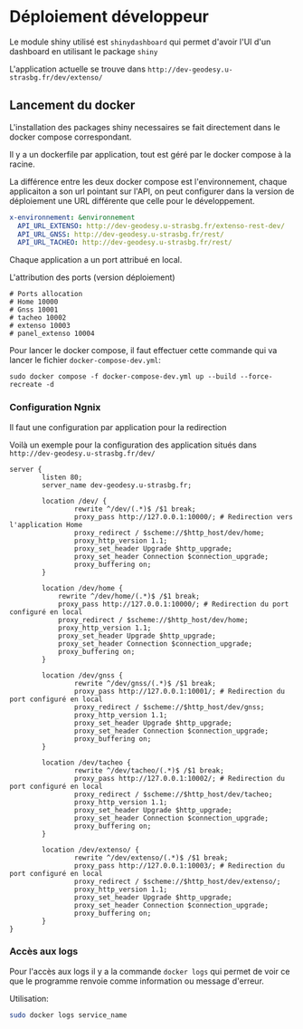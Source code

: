 # Déploiement développeur

Le module shiny utilisé est `shinydashboard` qui permet d'avoir l'UI d'un dashboard en utilisant le package `shiny`

L'application actuelle se trouve dans `http://dev-geodesy.u-strasbg.fr/dev/extenso/`

## Lancement du docker

L'installation des packages shiny necessaires se fait directement dans le docker compose correspondant.

Il y a un dockerfile par application, tout est géré par le docker compose à la racine.

La différence entre les deux docker compose est l'environnement, chaque applicaiton a son url pointant sur l'API, on peut configurer dans la version de déploiement une URL différente que celle pour le développement.

```yml
x-environnement: &environnement
  API_URL_EXTENSO: http://dev-geodesy.u-strasbg.fr/extenso-rest-dev/
  API_URL_GNSS: http://dev-geodesy.u-strasbg.fr/rest/
  API_URL_TACHEO: http://dev-geodesy.u-strasbg.fr/rest/
```

Chaque application a un port attribué en local.

L'attribution des ports (version déploiement)

```
# Ports allocation
# Home 10000
# Gnss 10001
# tacheo 10002
# extenso 10003
# panel_extenso 10004
```

Pour lancer le docker compose, il faut effectuer cette commande qui va lancer le fichier `docker-compose-dev.yml`:

```
sudo docker compose -f docker-compose-dev.yml up --build --force-recreate -d
```

### Configuration Ngnix

Il faut une configuration par application pour la redirection

Voilà un exemple pour la configuration des application situés dans `http://dev-geodesy.u-strasbg.fr/dev/`


```
server {
        listen 80;
        server_name dev-geodesy.u-strasbg.fr;

        location /dev/ {
                rewrite ^/dev/(.*)$ /$1 break;
                proxy_pass http://127.0.0.1:10000/; # Redirection vers l'application Home
                proxy_redirect / $scheme://$http_host/dev/home;
                proxy_http_version 1.1;
                proxy_set_header Upgrade $http_upgrade;
                proxy_set_header Connection $connection_upgrade;
                proxy_buffering on;
        }

        location /dev/home {
        	rewrite ^/dev/home/(.*)$ /$1 break;
        	proxy_pass http://127.0.0.1:10000/; # Redirection du port configuré en local
        	proxy_redirect / $scheme://$http_host/dev/home;
        	proxy_http_version 1.1;
        	proxy_set_header Upgrade $http_upgrade;
        	proxy_set_header Connection $connection_upgrade;
        	proxy_buffering on;
        }

        location /dev/gnss {
                rewrite ^/dev/gnss/(.*)$ /$1 break;
                proxy_pass http://127.0.0.1:10001/; # Redirection du port configuré en local
                proxy_redirect / $scheme://$http_host/dev/gnss;
                proxy_http_version 1.1;
                proxy_set_header Upgrade $http_upgrade;
                proxy_set_header Connection $connection_upgrade;
                proxy_buffering on;
        }

        location /dev/tacheo {
                rewrite ^/dev/tacheo/(.*)$ /$1 break;
                proxy_pass http://127.0.0.1:10002/; # Redirection du port configuré en local
                proxy_redirect / $scheme://$http_host/dev/tacheo;
                proxy_http_version 1.1;
                proxy_set_header Upgrade $http_upgrade;
                proxy_set_header Connection $connection_upgrade;
                proxy_buffering on;
        }

        location /dev/extenso/ {
                rewrite ^/dev/extenso/(.*)$ /$1 break;
                proxy_pass http://127.0.0.1:10003/; # Redirection du port configuré en local
                proxy_redirect / $scheme://$http_host/dev/extenso/;
                proxy_http_version 1.1;
                proxy_set_header Upgrade $http_upgrade;
                proxy_set_header Connection $connection_upgrade;
                proxy_buffering on;
        }
}
```

### Accès aux logs

Pour l'accès aux logs il y a la commande `docker logs` qui permet de voir ce que le programme renvoie comme information ou message d'erreur.

Utilisation:

```bash
sudo docker logs service_name
```